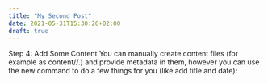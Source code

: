 ```yaml
---
title: "My Second Post"
date: 2021-05-31T15:30:26+02:00
draft: true
---
```


Step 4: Add Some Content 
You can manually create content files (for example as content/<CATEGORY>/<FILE>.<FORMAT>) and provide metadata in them, however you can use the new command to do a few things for you (like add title and date):
